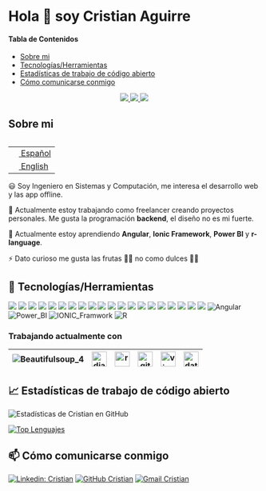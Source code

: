 # Hola 👋 soy Cristian Aguirre

#### Tabla de Contenidos

- [Sobre mi](#Sobre-mi)
- [Tecnologías/Herramientas](#-Tecnologíasherramientas)
- [Estadísticas de trabajo de código abierto](#-Estadísticas-de-trabajo-de-código-abierto)
- [Cómo comunicarse conmigo](#-Cómo-comunicarse-conmigo)

<p align=center>
    <a href="https://github.com/tircnais">
        <img src="https://badges.pufler.dev/visits/tircnais/tircnais?style=flat-square&color=black&logo=github">
    </a>
    <a href="https://github.com/tircnais?tab=repositories">
        <img src="https://badges.pufler.dev/repos/tircnais?style=flat-square&color=black&logo=github">
    </a>
    <a href="https://github.com/tircnais">
        <img src="https://badges.pufler.dev/commits/monthly/tircnais">
    </a>
</p>

## **Sobre mi**

<table align="right">
    <tr>
        <td>
            <a href="README.md">
                <img src="https://flagcdn.com/ec.svg" height="13"> Español
            </a>
        </td>
    </tr>
    <tr>
        <td>
            <a href="README_eng.md">
                <img src="https://flagcdn.com/us.svg" height="13"> English
            </a>
        </td>
    </tr>
</table>

😃 Soy Ingeniero en Sistemas y Computación, me interesa el desarrollo web y las app offline.

🔭 Actualmente estoy trabajando como freelancer creando proyectos personales. Me gusta la programación **backend**, el diseño no es mi fuerte.

🌱 Actualmente estoy aprendiendo **Angular**, **Ionic Framework**, **Power BI** y **r-language**.

⚡ Dato curioso me gusta las frutas 🍏🍉 no como dulces 🍫🍬

</hr>

## 🔧 Tecnologías/Herramientas

<!--&width=50-->

![](https://img.shields.io/badge/OS-Linux-informational?style=flat&logo=linux&logoColor=white&color=2bbc8a)
![](https://img.shields.io/badge/Shell-Bash-informational?style=flat&logo=gnu-bash&logoColor=white&color=2bbc8a)
![](https://img.shields.io/badge/Code-HTML5-informational?style=flat&logo=html5&logoColor=white&color=2bbc8a)
![](https://img.shields.io/badge/Code-CSS3-informational?style=flat&logo=css3&logoColor=white&color=2bbc8a)
![](https://img.shields.io/badge/Code-JavaScript-informational?style=flat&logo=javascript&logoColor=white&color=2bbc8a)
![](https://img.shields.io/badge/Tools-Bootstrap-informational?style=flat&logo=bootstrap&logoColor=white&color=2bbc8a)
![](https://img.shields.io/badge/Code-Python-informational?style=flat&logo=python&logoColor=white&color=2bbc8a)
![](https://img.shields.io/badge/Code-Django-informational?style=flat&logo=django&logoColor=white&color=2bbc8a)
![](https://img.shields.io/badge/Editor-Brackets_io-informational?style=flat&logo=brackets&logoColor=white&color=2bbc8a)
![](https://img.shields.io/badge/Tools-Git-informational?style=flat&logo=Git&logoColor=white&color=2bbc8a)
![](https://img.shields.io/badge/Tools-MySQL-informational?style=flat&logo=MySQL&logoColor=white&color=2bbc8a)
![](https://img.shields.io/badge/Tools-MariaDB-informational?style=flat&logo=MariaDB&logoColor=white&color=2bbc8a)
![](https://img.shields.io/badge/Tools-PostgreSQL-informational?style=flat&logo=postgresql&logoColor=white&color=2bbc8a)
![](https://img.shields.io/badge/Tools-DataGrip-informational?style=flat&logo=datagrip&logoColor=white&color=2bbc8a)
![](https://img.shields.io/badge/Tools-Drupal-informational?style=flat&logo=drupal&logoColor=white&color=2bbc8a)
![](https://img.shields.io/badge/Tools-Exelearning-informational?style=flat&logo=exelearning&logoColor=white&color=2bbc8a)
![](https://img.shields.io/badge/Code-PHP-informational?style=flat&logo=PHP&logoColor=white&color=2bbc8a)
![](https://img.shields.io/badge/Code-Java-informational?style=flat&logo=Java&logoColor=white&color=2bbc8a)
![](https://img.shields.io/badge/Editor-Netbeans-informational?style=flat&logo=netbeans&logoColor=white&color=2bbc8a)
![](https://img.shields.io/badge/Editor-IntelliJ_IDEA-informational?style=flat&logo=intellij-idea&logoColor=white&color=2bbc8a)
![Angular](https://img.shields.io/badge/Code-Angular-informational?style=flat&logo=Angular&logoColor=white&color=2bbc8a)
![Power_BI](https://img.shields.io/badge/Tools-Power_BI-informational?style=flat&logo=PowerBI&logoColor=white&color=2bbc8a)
![IONIC_Framwork](https://img.shields.io/badge/Code-IONIC_Framwork-informational?style=flat&logo=Ionic&logoColor=white&color=2bbc8a)
![R](https://img.shields.io/badge/Code-R-informational?style=flat&logo=R&logoColor=white&color=2bbc8a)

### Trabajando actualmente con

| ![Beautifulsoup_4](https://img.shields.io/badge/Code-Beautifulsoup_4-informational?style=flat&logo=beautifulsoup&logoColor=white&color=2bbc8a) | <img src="https://cdn.worldvectorlogo.com/logos/django.svg" alt="django Logo" width="30" height="30"/> | <img src="https://cdn.worldvectorlogo.com/logos/r-lang.svg" alt="r-lang Logo" width="30" height="30"/> | <img src="https://cdn.worldvectorlogo.com/logos/github.svg" alt="github Logo" width="30" height="30"/> | <img src="https://cdn.worldvectorlogo.com/logos/visual-studio-code-1.svg" alt="visual-studio-code-1 Logo" width="30" height="30"/> | <img src="https://cdn.worldvectorlogo.com/logos/datagrip-icon.svg" alt="datagrip-icon Logo" width="30" height="30"/>
|---|---|---|---|---|---|
</hr>

## 📈 Estadísticas de trabajo de código abierto

![Estadísticas de Cristian en GitHub](https://github-readme-stats.vercel.app/api?username=tircnais&custom_title=Estadísticas%20en%20Github%20de%20Cristian&theme=vue&show_icons=true)

[![Top Lenguajes](https://github-readme-stats.vercel.app/api/top-langs/?username=tircnais&custom_title=Lenguajes%20más%20utilizados&hide=css,pug&langs_count=10&theme=default)](https://github.com/tircnais/github-readme-stats)

</hr>
  
## 📫 Cómo comunicarse conmigo

[![Linkedin: Cristian](https://img.shields.io/badge/-Cristian%20Aguirre-blue?style=social&logo=Linkedin&logoColor=blue&link=https://www.linkedin.com/in/cristian-aguirre-minga/)](https://www.linkedin.com/in/cristian-aguirre-minga/)
[![GitHub Cristian](https://img.shields.io/github/followers/tircnais?label=Sigueme&style=social)](https://github.com/tircnais)
[![Gmail Cristian](https://img.shields.io/badge/-Cristian_Aguirre-c14438?style=social&logo=Gmail&logoColor=red&link=mailto:tircnais@gmail.com)](mailto:tircnais@gmail.com?subject=Comunicate%20con%20nosotros&body=Me%20interesa%20su%20trabajo,%20contactenos.)

<!--
**Tircnais/Tircnais** is a ✨ _special_ ✨ repository because its `README.md` (this file) appears on your GitHub profile.

&count_private=true
conteo de repo privados

[![Readme Card](https://github-readme-stats.vercel.app/api/pin/?username=anuraghazra&repo=github-readme-stats)](https://github.com/anuraghazra/github-readme-stats)

https://img.shields.io/badge/Spotify-1ED760?&style=for-the-badge&logo=spotify&logoColor=white

[![Most Used Lenguages](https://github-readme-streak-stats.herokuapp.com/?user=tircnais)](https://github-readme-streak-stats.herokuapp.com/?user=tircnais)

[![Telegram Cristian](https://img.shields.io/badge/Telegram-2CA5E0?style=for-the-badge&logo=telegram&logoColor=white)](https://t.me/VagoYConGanas)


Here are some ideas to get you started:

- 🔭 I’m currently working on ...
- 🌱 I’m currently learning ...
- 👯 I’m looking to collaborate on ...
- 🤔 I’m looking for help with ...
- 💬 Ask me about ...
- 📫 How to reach me: ...
- 😄 Pronouns: ...
- ⚡ Fun fact: ...
- 👨‍💻 All of my projects are available at ...
- 📄 Know about my experiences
  -->
